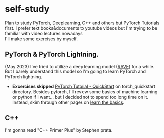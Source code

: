 # self-study
Plan to study PyTorch, Deeplearning, C++ and others but PyTorch Tutorials first. I prefer text books&documents to youtube videos but I'm trying to be familiar with video lectures nowadays.  
I'll make some exercises by myself.

## PyTorch & PyTorch Lightning.
(May 2023) I've tried to utillize a deep learning model ([RAVE](https://github.com/acids-ircam/RAVE/)) for a while. But I barely understand this model so I'm going to learn PyTorch and PyTorch lightning.  
* **Excercises skipped** [PyTorch Tutorial - QuickStart](https://pytorch.org/tutorials/beginner/basics/quickstart_tutorial.html) on torch_quickstart directory. Besides pytorch, I'll review some basics of machine learning or python if I want... but I decided not to spend too long time on it. Instead, skim through other pages on [learn the basics](https://pytorch.org/tutorials/beginner/basics/intro.html).


## C++
I'm gonna read "C++ Primer Plus" by Stephen prata.